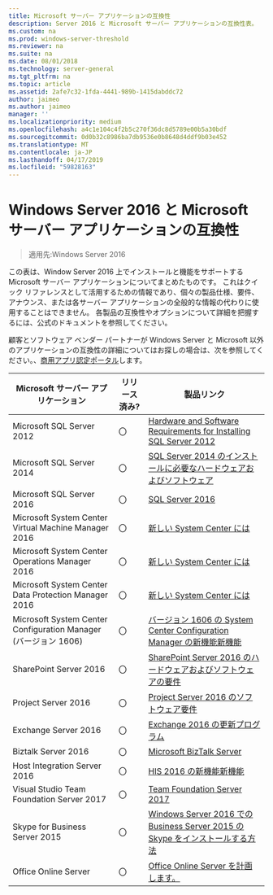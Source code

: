 ```yaml
---
title: Microsoft サーバー アプリケーションの互換性
description: Server 2016 と Microsoft サーバー アプリケーションの互換性表。
ms.custom: na
ms.prod: windows-server-threshold
ms.reviewer: na
ms.suite: na
ms.date: 08/01/2018
ms.technology: server-general
ms.tgt_pltfrm: na
ms.topic: article
ms.assetid: 2afe7c32-1fda-4441-989b-1415dabddc72
author: jaimeo
ms.author: jaimeo
manager: ''
ms.localizationpriority: medium
ms.openlocfilehash: a4c1e104c4f2b5c270f36dc8d5789e00b5a30bdf
ms.sourcegitcommit: 0d0b32c8986ba7db9536e0b8648d4ddf9b03e452
ms.translationtype: MT
ms.contentlocale: ja-JP
ms.lasthandoff: 04/17/2019
ms.locfileid: "59828163"
---
```

# <a name="windows-server-2016-and-microsoft-server-application-compatibility"></a>Windows Server 2016 と Microsoft サーバー アプリケーションの互換性

>適用先:Windows Server 2016

この表は、Window Server 2016 上でインストールと機能をサポートする Microsoft サーバー アプリケーションについてまとめたものです。 これはクイック リファレンスとして活用するための情報であり、個々の製品仕様、要件、アナウンス、または各サーバー アプリケーションの全般的な情報の代わりに使用することはできません。 各製品の互換性やオプションについて詳細を把握するには、公式のドキュメントを参照してください。

顧客とソフトウェア ベンダー パートナーが Windows Server と Microsoft 以外のアプリケーションの互換性の詳細についてはお探しの場合は、次を参照してください。、[商用アプリ認定ポータル](https://commercialappcertification.microsoft.com/)します。

|Microsoft サーバー アプリケーション|  リリース済み?|  製品リンク|
|-------------------------------------|--------------------------------------------|-------------------|
|Microsoft SQL Server 2012|〇| [Hardware and Software Requirements for Installing SQL Server 2012](https://msdn.microsoft.com/library/ms143506(v=sql.110).aspx)|
|Microsoft SQL Server 2014|〇|[SQL Server 2014 のインストールに必要なハードウェアおよびソフトウェア](https://msdn.microsoft.com/library/ms143506(SQL.120).aspx)|
|Microsoft SQL Server 2016| 〇|    [SQL Server 2016](https://www.microsoft.com/en-us/cloud-platform/sql-server)| 
|Microsoft System Center Virtual Machine Manager 2016|  〇|    [新しい System Center には](https://technet.microsoft.com/system-center-docs/get-started/what-s-new-in-system-center)|
|Microsoft System Center Operations Manager 2016|   〇|    [新しい System Center には](https://technet.microsoft.com/system-center-docs/get-started/what-s-new-in-system-center)|
|Microsoft System Center Data Protection Manager 2016|  〇|    [新しい System Center には](https://technet.microsoft.com/system-center-docs/get-started/what-s-new-in-system-center)|
|Microsoft System Center Configuration Manager (バージョン 1606)|  〇|    [バージョン 1606 の System Center Configuration Manager の新機能新機能](https://technet.microsoft.com/library/mt752488.aspx)|  
|SharePoint Server 2016|    〇|    [SharePoint Server 2016 のハードウェアおよびソフトウェアの要件](https://technet.microsoft.com/library/cc262485(v=office.16).aspx)|
|Project Server 2016|   〇|    [Project Server 2016 のソフトウェア要件](https://technet.microsoft.com/library/ee683978(v=office.16).aspx)|
|Exchange Server 2016|  〇|    [Exchange 2016 の更新プログラム](https://technet.microsoft.com/library/jj907309(v=exchg.160).aspx)| 
|Biztalk Server 2016|   〇|    [Microsoft BizTalk Server](https://www.microsoft.com/en-us/cloud-platform/biztalk)|
|Host Integration Server 2016|  〇|    [HIS 2016 の新機能新機能](https://msdn.microsoft.com/library/mt670807.aspx)|
|Visual Studio Team Foundation Server 2017| 〇|    [Team Foundation Server 2017](https://www.visualstudio.com/news/releasenotes/tfs2017-relnotes)| 
|Skype for Business Server 2015|    〇|    [Windows Server 2016 での Business Server 2015 の Skype をインストールする方法](https://support.microsoft.com/en-gb/help/4015888/how-to-install-skype-for-business-server-2015-on-windows-server-2016)|
|Office Online Server|   〇|  [Office Online Server を計画します。](https://technet.microsoft.com/library/jj219435(v=office.16).aspx)|


